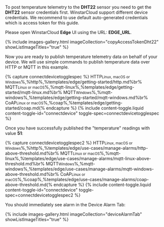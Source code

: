 To post temperature telemetry to the **DHT22** sensor you need to get the **DHT22** sensor credentials first.
WinstarCloud support different device credentials. We recommend to use default auto-generated credentials which is access token for this guide.

Please open WinstarCloud **Edge** UI using the URL: **EDGE_URL**.

{% include images-gallery.html imageCollection="copyAccessTokenDht22" showListImageTitles="true" %}

Now you are ready to publish temperature telemetry data on behalf of your device.
We will use simple commands to publish temperature data over HTTP or MQTT in this example.

{% capture connectdevicetogglespec %}
HTTP<small>Linux, macOS or Windows</small>%,%http%,%templates/edge/getting-started/http.md%br%
MQTT<small>Linux or macOS</small>%,%mqtt-linux%,%templates/edge/getting-started/mqtt-linux.md%br%
MQTT<small>Windows</small>%,%mqtt-windows%,%templates/edge/getting-started/mqtt-windows.md%br%
CoAP<small>Linux or macOS</small>%,%coap%,%templates/edge/getting-started/coap.md{% endcapture %}
{% include content-toggle.liquid content-toggle-id="connectdevice" toggle-spec=connectdevicetogglespec %}

Once you have successfully published the "temperature" readings with value **51**:

{% capture connectdevicetogglespec2 %}
HTTP<small>Linux, macOS or Windows</small>%,%http%,%templates/edge/use-cases/manage-alarms/http-above-threshold.md%br%
MQTT<small>Linux or macOS</small>%,%mqtt-linux%,%templates/edge/use-cases/manage-alarms/mqtt-linux-above-threshold.md%br%
MQTT<small>Windows</small>%,%mqtt-windows%,%templates/edge/use-cases/manage-alarms/mqtt-windows-above-threshold.md%br%
CoAP<small>Linux or macOS</small>%,%coap%,%templates/edge/use-cases/manage-alarms/coap-above-threshold.md{% endcapture %}
{% include content-toggle.liquid content-toggle-id="connectdevice" toggle-spec=connectdevicetogglespec2 %}

You should immediately see alarm in the Device Alarm Tab:

{% include images-gallery.html imageCollection="deviceAlarmTab" showListImageTitles="true" %}
